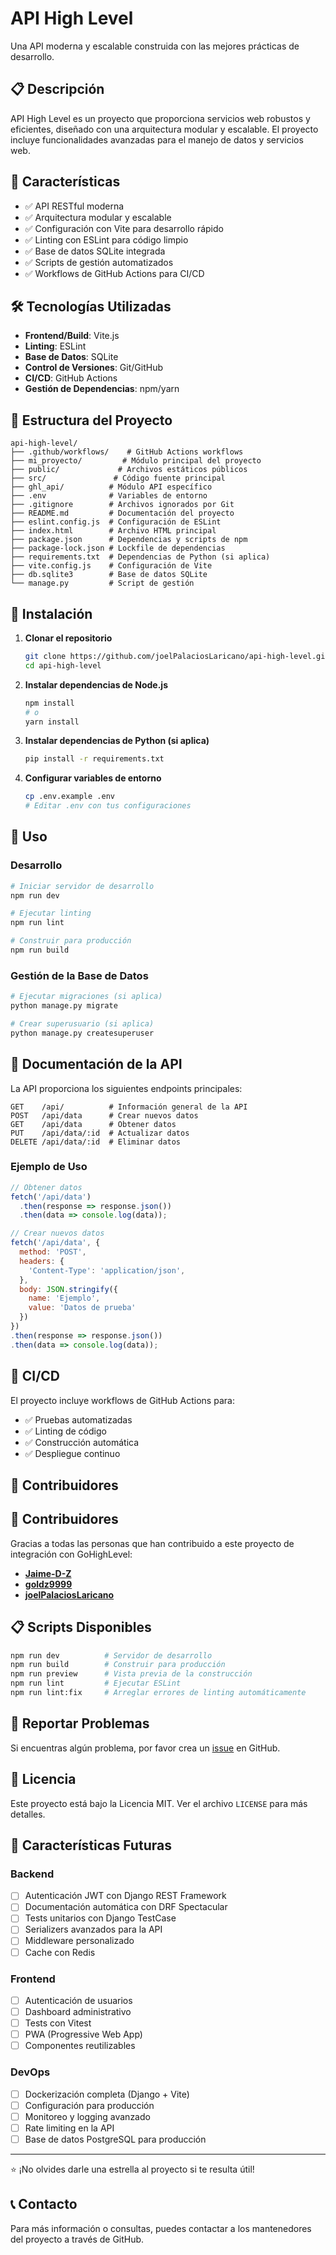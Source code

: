 # API High Level

Una API moderna y escalable construida con las mejores prácticas de desarrollo.

## 📋 Descripción

API High Level es un proyecto que proporciona servicios web robustos y eficientes, diseñado con una arquitectura modular y escalable. El proyecto incluye funcionalidades avanzadas para el manejo de datos y servicios web.

## 🚀 Características

- ✅ API RESTful moderna
- ✅ Arquitectura modular y escalable
- ✅ Configuración con Vite para desarrollo rápido
- ✅ Linting con ESLint para código limpio
- ✅ Base de datos SQLite integrada
- ✅ Scripts de gestión automatizados
- ✅ Workflows de GitHub Actions para CI/CD

## 🛠️ Tecnologías Utilizadas

- **Frontend/Build**: Vite.js
- **Linting**: ESLint
- **Base de Datos**: SQLite
- **Control de Versiones**: Git/GitHub
- **CI/CD**: GitHub Actions
- **Gestión de Dependencias**: npm/yarn

## 📁 Estructura del Proyecto

```
api-high-level/
├── .github/workflows/    # GitHub Actions workflows
├── mi_proyecto/         # Módulo principal del proyecto
├── public/             # Archivos estáticos públicos
├── src/               # Código fuente principal
├── ghl_api/          # Módulo API específico
├── .env              # Variables de entorno
├── .gitignore        # Archivos ignorados por Git
├── README.md         # Documentación del proyecto
├── eslint.config.js  # Configuración de ESLint
├── index.html        # Archivo HTML principal
├── package.json      # Dependencias y scripts de npm
├── package-lock.json # Lockfile de dependencias
├── requirements.txt  # Dependencias de Python (si aplica)
├── vite.config.js    # Configuración de Vite
├── db.sqlite3        # Base de datos SQLite
└── manage.py         # Script de gestión
```

## 🔧 Instalación

1. **Clonar el repositorio**
   ```bash
   git clone https://github.com/joelPalaciosLaricano/api-high-level.git
   cd api-high-level
   ```

2. **Instalar dependencias de Node.js**
   ```bash
   npm install
   # o
   yarn install
   ```

3. **Instalar dependencias de Python (si aplica)**
   ```bash
   pip install -r requirements.txt
   ```

4. **Configurar variables de entorno**
   ```bash
   cp .env.example .env
   # Editar .env con tus configuraciones
   ```

## 🚀 Uso

### Desarrollo

```bash
# Iniciar servidor de desarrollo
npm run dev

# Ejecutar linting
npm run lint

# Construir para producción
npm run build
```

### Gestión de la Base de Datos

```bash
# Ejecutar migraciones (si aplica)
python manage.py migrate

# Crear superusuario (si aplica)
python manage.py createsuperuser
```

## 📖 Documentación de la API

La API proporciona los siguientes endpoints principales:

```
GET    /api/          # Información general de la API
POST   /api/data      # Crear nuevos datos
GET    /api/data      # Obtener datos
PUT    /api/data/:id  # Actualizar datos
DELETE /api/data/:id  # Eliminar datos
```

### Ejemplo de Uso

```javascript
// Obtener datos
fetch('/api/data')
  .then(response => response.json())
  .then(data => console.log(data));

// Crear nuevos datos
fetch('/api/data', {
  method: 'POST',
  headers: {
    'Content-Type': 'application/json',
  },
  body: JSON.stringify({
    name: 'Ejemplo',
    value: 'Datos de prueba'
  })
})
.then(response => response.json())
.then(data => console.log(data));
```

## 🔄 CI/CD

El proyecto incluye workflows de GitHub Actions para:

- ✅ Pruebas automatizadas
- ✅ Linting de código
- ✅ Construcción automática
- ✅ Despliegue continuo

## 🤝 Contribuidores

## 🤝 Contribuidores

Gracias a todas las personas que han contribuido a este proyecto de integración con GoHighLevel:

- **[Jaime-D-Z](https://github.com/Jaime-D-Z)** 
- **[goldz9999](https://github.com/goldz9999)**
- **[joelPalaciosLaricano](https://github.com/joelPalaciosLaricano)**

## 📋 Scripts Disponibles

```bash
npm run dev          # Servidor de desarrollo
npm run build        # Construir para producción
npm run preview      # Vista previa de la construcción
npm run lint         # Ejecutar ESLint
npm run lint:fix     # Arreglar errores de linting automáticamente
```

## 🐛 Reportar Problemas

Si encuentras algún problema, por favor crea un [issue](https://github.com/joelPalaciosLaricano/api-high-level/issues) en GitHub.

## 📄 Licencia

Este proyecto está bajo la Licencia MIT. Ver el archivo `LICENSE` para más detalles.

## 🌟 Características Futuras

### Backend
- [ ] Autenticación JWT con Django REST Framework
- [ ] Documentación automática con DRF Spectacular
- [ ] Tests unitarios con Django TestCase
- [ ] Serializers avanzados para la API
- [ ] Middleware personalizado
- [ ] Cache con Redis

### Frontend
- [ ] Autenticación de usuarios
- [ ] Dashboard administrativo
- [ ] Tests con Vitest
- [ ] PWA (Progressive Web App)
- [ ] Componentes reutilizables

### DevOps
- [ ] Dockerización completa (Django + Vite)
- [ ] Configuración para producción
- [ ] Monitoreo y logging avanzado
- [ ] Rate limiting en la API
- [ ] Base de datos PostgreSQL para producción

---

⭐ ¡No olvides darle una estrella al proyecto si te resulta útil!

## 📞 Contacto

Para más información o consultas, puedes contactar a los mantenedores del proyecto a través de GitHub.
